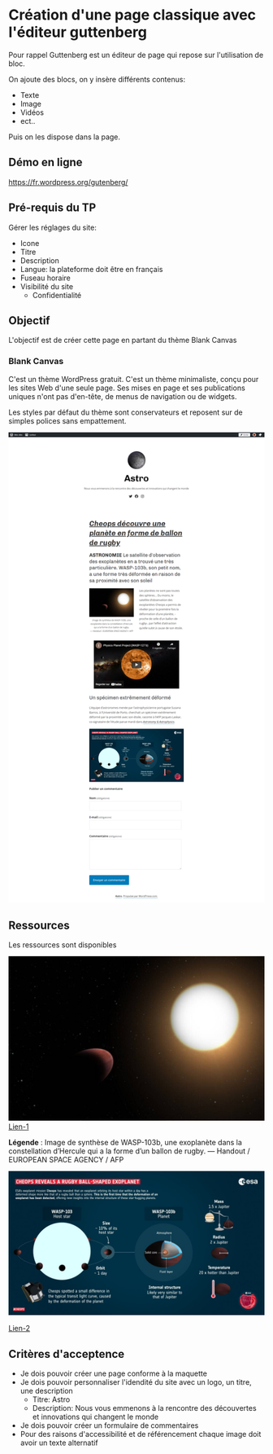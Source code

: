 # Création d'une page classique avec l'éditeur guttenberg

Pour rappel Guttenberg est un éditeur de page qui repose sur l'utilisation de bloc. 

On ajoute des blocs, on y insère différents contenus:  
* Texte
* Image
* Vidéos
* ect.. 

Puis on les dispose dans la page.

## Démo en ligne
https://fr.wordpress.org/gutenberg/

## Pré-requis du TP
Gérer les réglages du site: 
* Icone
* Titre
* Description
* Langue: la plateforme doit être en français
* Fuseau horaire
* Visibilité du site
    * Confidentialité

## Objectif
L'objectif est de créer cette page en partant du thème Blank Canvas

### Blank Canvas 
C'est un thème WordPress gratuit. C'est un thème minimaliste, conçu pour les sites Web d'une seule page. Ses mises en page et ses publications uniques n'ont pas d'en-tête, de menus de navigation ou de widgets.

Les styles par défaut du thème sont conservateurs et reposent sur de simples polices sans empattement.

![Maquette](creation-page-blank-canvas.png)


## Ressources
Les ressources sont disponibles

![Images-1](images/exoplanet-wasp-103b.jpeg)
[Lien-1](images/exoplanet-wasp-103b.jpeg)

**Légende** : Image de synthèse de WASP-103b, une exoplanète dans la constellation d’Hercule qui a la forme d’un ballon de rugby. — Handout / EUROPEAN SPACE AGENCY / AFP

![Images-2](images/esa-schema-rugby-ball-shaped-exoplanet.jpg)

[Lien-2](images/esa-schema-rugby-ball-shaped-exoplanet.jpg)

## Critères d'acceptence
* Je dois pouvoir créer une page conforme à la maquette
* Je dois pouvoir personnaliser l'idendité du site avec un logo, un titre, une description
    * Titre: Astro
    * Description: Nous vous emmenons à la rencontre des découvertes et innovations qui changent le monde
* Je dois pouvoir créer un formulaire de commentaires
* Pour des raisons d'accessibilité et de référencement chaque image doit avoir un texte alternatif
